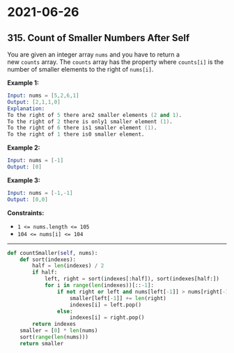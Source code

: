 # 2021-06-26

## 315. Count of Smaller Numbers After Self

You are given an integer array `nums` and you have to return a new `counts` array. The `counts` array has the property where `counts[i]` is the number of smaller elements to the right of `nums[i]`.

**Example 1:**

```s
Input: nums = [5,2,6,1]
Output: [2,1,1,0]
Explanation:
To the right of 5 there are2 smaller elements (2 and 1).
To the right of 2 there is only1 smaller element (1).
To the right of 6 there is1 smaller element (1).
To the right of 1 there is0 smaller element.
```

**Example 2:**

```s
Input: nums = [-1]
Output: [0]
```

**Example 3:**

```s
Input: nums = [-1,-1]
Output: [0,0]
```

**Constraints:**

- `1 <= nums.length <= 105`
- `104 <= nums[i] <= 104`

---

```py
def countSmaller(self, nums):
    def sort(indexes):
        half = len(indexes) / 2
        if half:
            left, right = sort(indexes[:half]), sort(indexes[half:])
            for i in range(len(indexes))[::-1]:
                if not right or left and nums[left[-1]] > nums[right[-1]]:
                    smaller[left[-1]] += len(right)
                    indexes[i] = left.pop()
                else:
                    indexes[i] = right.pop()
        return indexes
    smaller = [0] * len(nums)
    sort(range(len(nums)))
    return smaller
```
